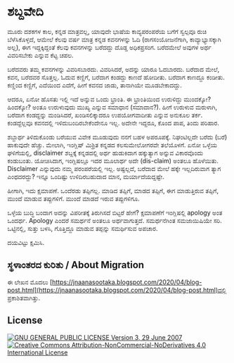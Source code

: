# ಶಬ್ದವೇದಿ

ಮೂರು ದಶಕಗಳ ಕಾಲ, ಕನ್ನಡ ಮಾತ್ರವಲ್ಲ, ಯಾವುದೇ ಭಾಷೆಯ ಕಾವ್ಯಪರಂಪರೆಯ ಬಗೆಗೆ ಸ್ವಲ್ಪವೂ ರುಚಿ ಬೆಳೆಸಿಕೊಳ್ಳದೆ, ಆಮೇಲೆ ಕೆಲವು ವರ್ಷ ಮಾತ್ರ ಕನ್ನಡ ಕವನಗಳನ್ನು ಓದಿ (ರಾಗಸಂಯೋಜನೆಗಾಗಿ, ಕಾವ್ಯಾಭ್ಯಾಸಕ್ಕಾಗಿ ಅಲ್ಲ), ಈಗ ಇದ್ದಕ್ಕಿದ್ದಂತೆ ಕೆಲವು ಕವನಗಳನ್ನು ಬರೆದದ್ದು ದೊಡ್ಡ ಅಧಿಕಪ್ರಸಂಗ.
ಬರೆದಮೇಲೆ ಅವುಗಳ ಅರ್ಥ ವಿವರಿಸಬೇಕು ಎನ್ನುವ ಕೆಟ್ಟ ಚಪಲ.

ಬರೆದವರು ತಮ್ಮ ಕವನಗಳನ್ನು ವಿವರಿಸಬಾರದು. ವಿವರಿಸಿದರೆ, ಅದನ್ನು ಯಾರೂ ಓದಬಾರದು.
ಬರೆದಾದ ಮೇಲೆ, ಕವನ, ಬರೆದವರ ಸೊತ್ತಲ್ಲ.
ಓದುವ ಕಣ್ಣಿಗೆ, ಬರೆದಾಗ ಕಂಡದ್ದು ಕಾಣದೆ ಹೋದೀತು.
ಬರೆದಾಗ ಕಾಣದ್ದೂ ಕಂಡೀತು.
ಕಣ್ಣಿಂದ ಕಣ್ಣಿಗೆ, ಎದೆಯಿಂದ ಎದೆಗೆ, ಹೀಗೆ ಕವನದ ಜಾಡು, ತಾನಾಗಿಯೇ ಮೂಡಬೇಕಾದದ್ದು.

ಆದರೂ, ಏನೋ ಹೊಸತು ಇಲ್ಲಿ ಇದೆ ಅನ್ನುವ ಒಂದು ಭ್ರಾಂತಿ.
ಈ ಭ್ರಾಂತಿಯಿಂದ ಉರುಳಿದ್ದು ಮುಂದಕ್ಕೋ? ಹಿಂದಕ್ಕೋ?
ಅಂತೂ ಉರುಳುವುದು ಮುಖ್ಯ ಎನ್ನುವ ಸಮಾಧಾನ (ಸಮಾದಾನ?).
ಹೀಗೆ ಉರುಳುವ ಮರುಳಾಗಿ, ಬರೆದಾಗ ಕಂಡದ್ದನ್ನು ಮಂಡಿಸಿದರೆ, ಖಂಡಿಸಲಿಕ್ಕಾದರೂ ಉಪಯೋಗವಾದೀತು ಎನ್ನುವ ಅನುಕೂಲ ತರ್ಕ.
ಕಂಡದ್ದೆಲ್ಲವೂ ಕವನದಲ್ಲಿ ಇಳಿದುಬಂದಿರಬೇಕೆಂದೇನೂ ಇಲ್ಲ.
ಅದೇನೇ ಇದ್ದರೂ, ಕೊಂದ ಪಾಪ, ತಿಂದು ಪರಿಹಾರ. 

ಶಬ್ದಾರ್ಥ ತಿಳಿದುಕೊಂಡು ಬರೆಯುವ ವಿವೇಕ ಮೂಡುವುದು ನನಗೆ ಬಹಳ ಅಪರೂಪಕ್ಕೆ.
ನಿಘಂಟಿಲ್ಲದೇ ಬರೆದು (ಬರೆ) ಹಾಕುವುದೇ ಹೆಚ್ಚು.
ಮೇಲಾಗಿ, ಇಂಗ್ಲಿಷ್ ಮಿಶ್ರಿತ ಕನ್ನಡದ ಕಲಸುಮೇಲೋಗರವೇ ತಲೆಯೊಳಗೆ.
ಏನೋ ಒಳ್ಳೆಯ ಘಳಿಗೆಯಲ್ಲಿ, disclaimer ಶಬ್ದಕ್ಕೆ ಕನ್ನಡದಲ್ಲಿ ಅರ್ಥ ಹುಡುಕಿದಾಗ ಹಕ್ಕುತ್ಯಾಗ ಅನ್ನುವ ವಿಕಾರವೊಂದು ಕಂಡುಬಂತು.
ಯೋಚಿಸಿದಾಗ, ಇಂಗ್ಲಿಷಲ್ಲೂ ಇದರ ಮೂಲಾರ್ಥ ಅದೇ (dis-claim) ಅಂತಲೂ ಹೊಳೆಯಿತು.
Disclaimer ಎನ್ನುವುದು ನಮ್ಮ ಪರಂಪರೆಯಲ್ಲಿ ಇಲ್ಲ.
ಅಷ್ಟಲ್ಲದೆ, ಬರೆದಾದ ಮೇಲೆ ಹಕ್ಕೇ ಇಲ್ಲದಿರುವಾಗ ತ್ಯಾಗ ಎಂಥದರದ್ದು?
ಇನ್ನೂ ಒಂದಿಷ್ಟು ಉಳಿದಿರಬಹುದಾದ ಮಾನ, ಮರ್ಯಾದೆಯದ್ದಷ್ಟೇ.

ಹೀಗಾಗಿ, ಇದು ಕ್ಷಮಾಪಣೆ.
ಒಂದೆರಡು ತಪ್ಪಿಗಲ್ಲ.
ಮಾಡಿದ ತಪ್ಪಿಗೆ, ಮಾಡದ ತಪ್ಪಿಗೆ, ಈಗ ಮಾಡುತ್ತಿರುವ ತಪ್ಪಿಗೆ, ಮುಂದೆ ಮಾಡುವ ತಪ್ಪುಗಳಿಗೆ.
ಮುಂದೆ ಮಾಡದೆ ಇರುವ ತಪ್ಪುಗಳಿಗೂ.

ಒಳ್ಳೆಯ ಬುದ್ಧಿ ಬಂದಾಗ ಅದನ್ನು ವಿಪರೀತಕ್ಕೆ ತಿರುಗಿಸದೆ ಬಿಟ್ಟರೆ ಹೇಗೆ?
ಕ್ಷಮಾಪಣೆಗೆ ಇಂಗ್ಲಿಷಲ್ಲಿ apology ಅಂತ ಒಂದರ್ಥ.
Apology ಎಂದರೆ ಸಮರ್ಥನೆ ಅಂತಲೂ ಅರ್ಥವಾಗುತ್ತದೆ.
ಸಮರ್ಥನೆಗಿಂತ ಸಮಜಾಯಿಷಿಯೇ ಸರಿ.
ಒಟ್ಟಿನಲ್ಲಿ, ಸುತ್ತು ಬಳಸಿ, ಗೊತ್ತಿದ್ದೂ ಮಾಡುವ ತಪ್ಪನ್ನು ಸಮರ್ಥಿಸುವ ಅಪಚಾರ.

ದಯವಿಟ್ಟು ಕ್ಷಮಿಸಿ.

## ಸ್ಥಳಾಂತರದ ಕುರಿತು / About Migration

ಈ ಲೇಖನ ಮೊದಲು [https://jnaanasootaka.blogspot.com/2020/04/blog-post.html](https://jnaanasootaka.blogspot.com/2020/04/blog-post.html)ದಲ್ಲಿ ಪ್ರಕಾಶಿತವಾಗಿತ್ತು.

## License

[![GNU GENERAL PUBLIC LICENSE Version 3, 29 June 2007](https://www.gnu.org/graphics/gplv3-127x51.png) ![Creative Commons Attribution-NonCommercial-NoDerivatives 4.0 International License](https://i.creativecommons.org/l/by-nc-nd/4.0/88x31.png)](../README.md#ಪರವಾನಗಿ--license)
